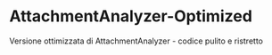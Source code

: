 # AttachmentAnalyzer-Optimized
Versione ottimizzata di AttachmentAnalyzer - codice pulito e ristretto
